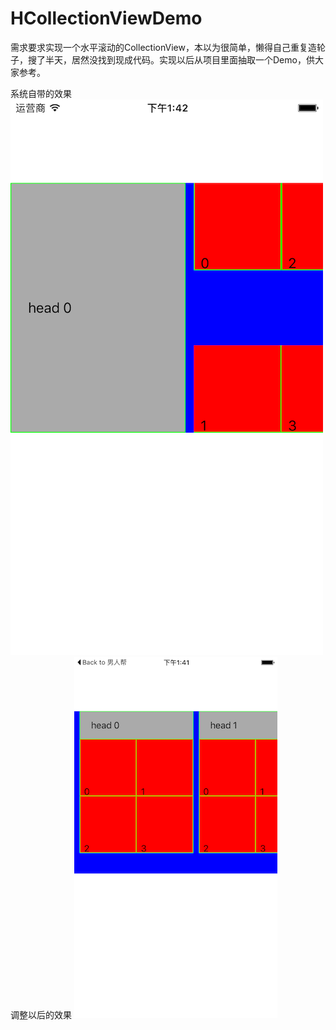 # HCollectionViewDemo
需求要求实现一个水平滚动的CollectionView，本以为很简单，懒得自己重复造轮子，搜了半天，居然没找到现成代码。实现以后从项目里面抽取一个Demo，供大家参考。



系统自带的效果
![原来的样子](https://github.com/FutureChen/HCollectionViewDemo/blob/master/screenshots/00.png)
调整以后的效果
![重写的样子](https://github.com/FutureChen/HCollectionViewDemo/blob/master/screenshots/01.png)
